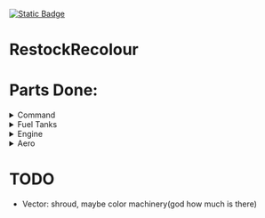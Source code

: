 [![Static Badge](https://img.shields.io/badge/This_work_is_licensed_under-CC_BY--NC--SA_4.0-red?logo=creativecommons&logoColor=white)](https://github.com/likeproblem/RestockRecolour?tab=License-1-ov-file)
# RestockRecolour

# Parts Done:
<details>
<summary>Command</summary>
  
* MK1-3 Command Pod

</details>
<details>
<summary>Fuel Tanks</summary>
  
* 2.5m Rockomax medium tank

</details>
<details>
<summary>Engine</summary>
  
* Vector(SSME)

</details>
<details>
<summary>Aero</summary>
  
* Small 1.25m stubby cone(idk name, also what the hell restock its not in structural)

</details>

# TODO
* Vector: shroud, maybe color machinery(god how much is there)
